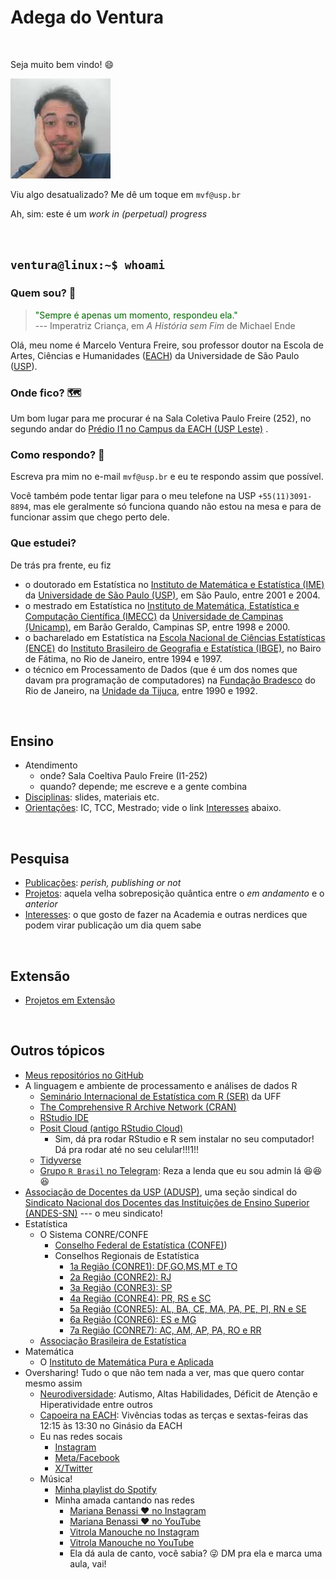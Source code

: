 # Adega do Ventura

<br>

Seja muito bem vindo! 😄

![Olá!](img/4x4-marcelo.jpeg)

Viu algo desatualizado? Me dê um toque em `mvf@usp.br`

Ah, sim: este é um *work in (perpetual) progress*

<br>

## `ventura@linux:~$ whoami`

### Quem sou? 🤔

> <span style="color:DarkGreen;">"Sempre é apenas um momento, respondeu ela."</span>\
> --- Imperatriz Criança, em *A História sem Fim* de Michael Ende

Olá, meu nome é Marcelo Ventura Freire, sou professor doutor na Escola de Artes, Ciências e Humanidades ([EACH](https://www.each.usp.br)) da Universidade de São Paulo ([USP](https://www.usp.br)).

### Onde fico? 🗺

Um bom lugar para me procurar é na Sala Coletiva Paulo Freire (252), no segundo andar do [Prédio I1 no Campus da EACH (USP Leste)](https://maps.app.goo.gl/UbmBhvS2nXhiCCgQA) .

### Como respondo? 🤷

Escreva pra mim no e-mail `mvf@usp.br` e eu te respondo assim que possível.

Você também pode tentar ligar para o meu telefone na USP `+55(11)3091-8894`, mas ele geralmente só funciona quando não estou na mesa e para de funcionar assim que chego perto dele.

### Que estudei?

De trás pra frente, eu fiz
-   o doutorado em Estatística no [Instituto de Matemática e Estatística (IME)](https://www.ime.usp.br) da [Universidade de São Paulo (USP)](http://www.usp.br), em São Paulo, entre 2001 e 2004.
-   o mestrado em Estatística no [Instituto de Matemática, Estatística e Computação Científica (IMECC)](https://www.ime.unicamp.br/) da [Universidade de Campinas (Unicamp)](https://www.unicamp.br/), em Barão Geraldo, Campinas SP, entre 1998 e 2000.
-   o bacharelado em Estatística na [Escola Nacional de Ciências Estatísticas (ENCE)](https://ence.ibge.gov.br/) do [Instituto Brasileiro de Geografia e Estatística (IBGE)](https://ibge.gov.br/), no Bairo de Fátima, no Rio de Janeiro, entre 1994 e 1997.
-   o técnico em Processamento de Dados (que é um dos nomes que davam pra programação de computadores) na [Fundação Bradesco](https://fundacao.bradesco/) do Rio de Janeiro, na [Unidade da Tijuca](https://fundacao.bradesco/pt-BR/Escolas?ID=33), entre 1990 e 1992.

<br>

## Ensino

-   Atendimento
    -   onde? Sala Coeltiva Paulo Freire (I1-252)
    -   quando? depende; me escreve e a gente combina
-   [Disciplinas](disciplinas.md): slides, materiais etc.
-   [Orientações](orientações.md): IC, TCC, Mestrado; vide o link [Interesses](interesses.md) abaixo.

<br>

## Pesquisa

-   [Publicações](publicações.md): *perish, publishing or not*
-   [Projetos](projetos.md): aquela velha sobreposição quântica entre o *em andamento* e o *anterior*
-   [Interesses](interesses.md): o que gosto de fazer na Academia e outras nerdices que podem virar publicação um dia quem sabe

<br>

## Extensão

-   [Projetos em Extensão](extensão.md)

<!-- ## Cultura -->

<!-- ## Inovação -->

<br>

## Outros tópicos

-   [Meus repositórios no GitHub](https://github.com/mvf-each-usp?tab=repositories)
-   A linguagem e ambiente de processamento e análises de dados R
    -   [Seminário Internacional de Estatística com R (SER)](https://ser.uff.br/) da UFF
    -   [The Comprehensive R Archive Network (CRAN)](https://cran.r-project.org/)
    -   [RStudio IDE](https://posit.co/products/open-source/rstudio/)
    -   [Posit Cloud (antigo RStudio Cloud)](https://posit.cloud/)
        -   Sim, dá pra rodar RStudio e R sem instalar no seu computador! 
            Dá pra rodar até no seu celular!!!1!!
    -   [Tidyverse](https://www.tidyverse.org/)
    -   [Grupo `R Brasil` no Telegram](https://t.me/rbrasiloficial): 
        Reza a lenda que eu sou admin lá 😆😆😆
-   [Associação de Docentes da USP (ADUSP)](https://adusp.org.br/), uma seção sindical do 
    [Sindicato Nacional dos Docentes das Instituições de Ensino Superior (ANDES-SN)](https://www.andes.org.br/) --- o meu sindicato!
-   Estatística
    -   O Sistema CONRE/CONFE 
        -   [Conselho Federal de Estatística (CONFE)](https://www.confe.org.br/))
        -   Conselhos Regionais de Estatística
            - [1a Região (CONRE1): DF,GO,MS,MT e TO](https://www.conre1.org.br/)
            - [2a Região (CONRE2): RJ](https://www.conre2.org.br/)
            - [3a Região (CONRE3): SP](https://www.conre3.org.br/)
            - [4a Região (CONRE4): PR, RS e SC](https://www.conre4.org.br/)
            - [5a Região (CONRE5): AL, BA, CE, MA, PA, PE, PI, RN e SE](https://www.conre5.org.br/)
            - [6a Região (CONRE6): ES e MG](https://www.conre6.org.br/)
            - [7a Região (CONRE7): AC, AM, AP, PA, RO e RR](https://www.conre7.org.br/)
    -   [Associação Brasileira de Estatística](https://www.redeabe.org.br/)
-   Matemática
    -   O [Instituto de Matemática Pura e Aplicada](https://www.impa.br)
-   Oversharing!  Tudo o que não tem nada a ver, mas que quero contar mesmo assim
    -   [Neurodiversidade](autismo.md): 
        Autismo, Altas Habilidades, Déficit de Atenção e Hiperatividade entre outros
    -   [Capoeira na EACH](capoeira.md):
        Vivências todas as terças e sextas-feiras das 12:15 às 13:30 no Ginásio da EACH
    -   Eu nas redes socais
        -   [Instagram](https://www.instagram.com/omarceloventura/)
        -   [Meta/Facebook](https://Eh-brinks-Nao-tenho-feicibuque.com)
        -   [X/Twitter](https://Eh-brinks-Nao-tenho-tuiter.com)
    -   Música!
        -   [Minha playlist do Spotify](https://open.spotify.com/playlist/01D0FoG20G3B27iSxBxEDh?si=3ccea591f0774b29)
        -   Minha amada cantando nas redes
            -   [Mariana Benassi ❤ no Instagram](https://www.instagram.com/mari.benassi.canto/)
            -   [Mariana Benassi ❤ no YouTube](https://www.youtube.com/@marianaebw)
            -   [Vitrola Manouche no Instagram](https://www.instagram.com/vitrolamanouche)
            -   [Vitrola Manouche no YouTube](https://www.youtube.com/@vitrolamanouche)
            -   Ela dá aula de canto, você sabia? 😜 DM pra ela e marca uma aula, vai!
